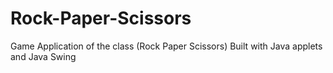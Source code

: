 # Rock-Paper-Scissors
Game Application of the class (Rock Paper Scissors) Built with Java applets and Java Swing
